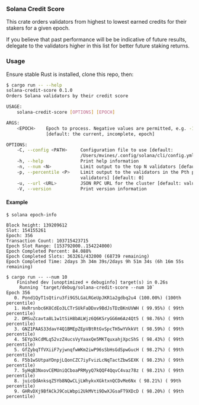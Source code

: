 ### Solana Credit Score

This crate orders validators from highest to lowest earned credits for their
stakers for a given epoch.

If you believe that past performance will be be indicative of future results,
delegate to the validators higher in this list for better future staking returns.

### Usage

Ensure stable Rust is installed, clone this repo, then:
```bash
$ cargo run -- --help
solana-credit-score 0.1.0
Orders Solana validators by their credit score

USAGE:
    solana-credit-score [OPTIONS] [EPOCH]

ARGS:
    <EPOCH>    Epoch to process. Negative values are permitted, e.g. -1 means the previous epoch
               [default: the current, incomplete, epoch]

OPTIONS:
    -C, --config <PATH>     Configuration file to use [default:
                            /Users/mvines/.config/solana/cli/config.yml]
    -h, --help              Print help information
    -n, --num <N>           Limit output to the top N validators [default: all validators]
    -p, --percentile <P>    Limit output to the validators in the Pth percentile [default: all
                            validators] [default: 0]
    -u, --url <URL>         JSON RPC URL for the cluster [default: value from configuration file]
    -V, --version           Print version information
```


#### Example
```
$ solana epoch-info

Block height: 139209612
Slot: 154155261
Epoch: 356
Transaction Count: 103715423715
Epoch Slot Range: [153792000..154224000)
Epoch Completed Percent: 84.088%
Epoch Completed Slots: 363261/432000 (68739 remaining)
Epoch Completed Time: 2days 3h 34m 39s/2days 9h 51m 34s (6h 16m 55s remaining)

$ cargo run -- --num 10
    Finished dev [unoptimized + debuginfo] target(s) in 0.26s
     Running `target/debug/solana-credit-score --num 10`
Epoch 356
   0. Pond1QyT1sQtiru3fi9G5LGaLRGeUpJKR1a2gdbq2u4 (100.00%) (100th percentile)
   1. HxRrsnbc6K8CdEo3LCTrSUkFaDDxv9BdJsTDzBKnUVWH ( 99.95%) ( 99th percentile)
   2. DMSuZcavta8L1w1tSiH8bALWjz6Q6KSryGG6m6Az4Qt5 ( 98.76%) ( 99th percentile)
   3. GNZ1PAAS33davY4Q1BMEpZEpVBtRtGvSpcTH5wYVkkVt ( 98.59%) ( 99th percentile)
   4. 5EYp3kCdMLq52vzZ4ucsVyYaaxQe5MKTquxahjXpcShS ( 98.43%) ( 99th percentile)
   5. GfZybqTfVXiiF7yjwnqfwWKm2iwP96sSbHsGdSpwGucH ( 98.27%) ( 99th percentile)
   6. F5b1wSUtpaYDnpjLQonCZC7iyFvizLcNqTactZbwSEXK ( 98.23%) ( 99th percentile)
   7. 5yHqB3NxovCEMUniQCboaPRMyyQ7kQQF4QqvC4vaz78z ( 98.21%) ( 99th percentile)
   8. juicQdAnksqZ5Yb8NQwCLjLWhykvXGktxnQCDvMe6Nx ( 98.21%) ( 99th percentile)
   9. GHRvDXj9BfACkJ9CoLWbpi2UkMVti9DwXJGsaFT9XDcD ( 98.20%) ( 99th percentile)
```
